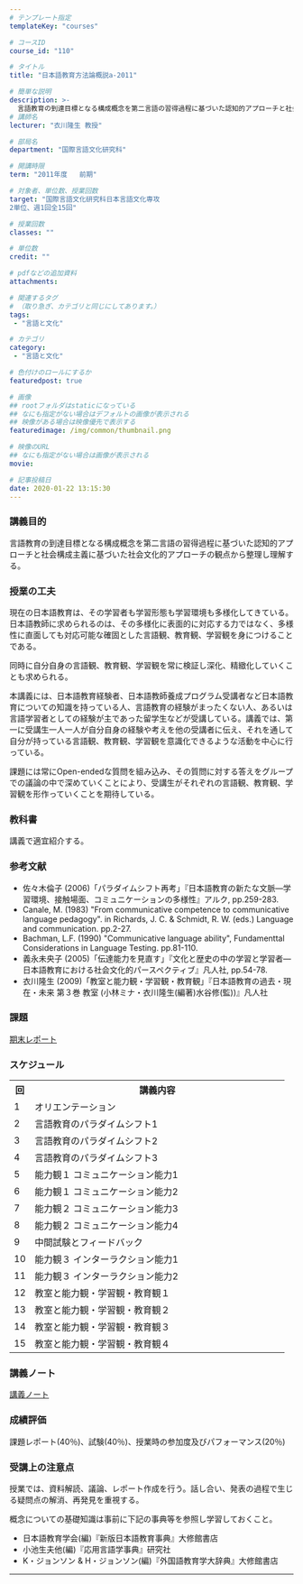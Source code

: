 ```yaml
---
# テンプレート指定
templateKey: "courses"

# コースID
course_id: "110"

# タイトル
title: "日本語教育方法論概説a-2011"

# 簡単な説明
description: >-
  言語教育の到達目標となる構成概念を第二言語の習得過程に基づいた認知的アプローチと社会構成主義に基づいた社会文化的アプローチの観点から整理し理解する。 ...
# 講師名
lecturer: "衣川隆生 教授"

# 部局名
department: "国際言語文化研究科"

# 開講時限
term: "2011年度	前期"

# 対象者、単位数、授業回数
target: "国際言語文化研究科日本言語文化専攻
2単位、週1回全15回"

# 授業回数
classes: ""

# 単位数
credit: ""

# pdfなどの追加資料
attachments:

# 関連するタグ
# （取り急ぎ、カテゴリと同じにしてあります。）
tags:
 - "言語と文化"

# カテゴリ
category:
 - "言語と文化"

# 色付けのロールにするか
featuredpost: true

# 画像
## rootフォルダはstaticになっている
## なにも指定がない場合はデフォルトの画像が表示される
## 映像がある場合は映像優先で表示する
featuredimage: /img/common/thumbnail.png

# 映像のURL
## なにも指定がない場合は画像が表示される
movie: 

# 記事投稿日
date: 2020-01-22 13:15:30
---
```


### 講義目的

言語教育の到達目標となる構成概念を第二言語の習得過程に基づいた認知的アプローチと社会構成主義に基づいた社会文化的アプローチの観点から整理し理解する。


### 授業の工夫

現在の日本語教育は、その学習者も学習形態も学習環境も多様化してきている。日本語教師に求められるのは、その多様化に表面的に対応する力ではなく、多様性に直面しても対応可能な確固とした言語観、教育観、学習観を身につけることである。

同時に自分自身の言語観、教育観、学習観を常に検証し深化、精緻化していくことも求められる。

本講義には、日本語教育経験者、日本語教師養成プログラム受講者など日本語教育についての知識を持っている人、言語教育の経験がまったくない人、あるいは言語学習者としての経験が主であった留学生などが受講している。講義では、第一に受講生一人一人が自分自身の経験や考えを他の受講者に伝え、それを通して自分が持っている言語観、教育観、学習観を意識化できるような活動を中心に行っている。

課題には常にOpen-endedな質問を組み込み、その質問に対する答えをグループでの議論の中で深めていくことにより、受講生がそれぞれの言語観、教育観、学習観を形作っていくことを期待している。





### 教科書

講義で適宜紹介する。

### 参考文献

* 佐々木倫子 (2006)「パラダイムシフト再考」『日本語教育の新たな文脈—学習環境、接触場面、コミュニケーションの多様性』アルク, pp.259-283.
* Canale, M. (1983) "From communicative competence to communicative language pedagogy". in Richards, J. C. & Schmidt, R. W. (eds.) Language and communication. pp.2-27.
* Bachman, L.F. (1990) "Communicative language ability", Fundamenttal Considerations in Language Testing. pp.81-110.
* 義永未央子 (2005)「伝達能力を見直す」『文化と歴史の中の学習と学習者—日本語教育における社会文化的パースペクティブ』凡人社, pp.54-78.
* 衣川隆生 (2009)「教室と能力観・学習観・教育観」『日本語教育の過去・現在・未来 第３巻 教室 (小林ミナ・衣川隆生(編著)水谷修(監))』凡人社

### 課題

[期末レポート](http://ocw.nagoya-u.jp/files/110/assignment_kinugawa2010.pdf) 



<h3>スケジュール</h3>

<table class="basic" width="455">

<tr>

<th width="20" class="center">回</th>

<th width="435" class="center">講義内容</th>

</tr>

<tr>

<td width="20" class="center">1</td>

<td width="435">オリエンテーション</td>

</tr>


<tr>

<td width="20" class="center">2</td>

<td width="435">言語教育のパラダイムシフト1</td>

</tr>

<tr>

<td width="20" class="center">3</td>

<td width="435">言語教育のパラダイムシフト2</td>

</tr>

<tr>

<td width="20" class="center">4</td>

<td width="435">言語教育のパラダイムシフト3</td>

</tr>

<tr>

<td width="20" class="center">5</td>

<td width="435">能力観１ コミュニケーション能力1</td>

</tr>

<tr>

<td width="20" class="center">6</td>

<td width="435">能力観１ コミュニケーション能力2</td>

</tr>

<tr>

<td width="20" class="center">7</td>

<td width="435">能力観２ コミュニケーション能力3</td>

</tr>

<tr>

<td width="20" class="center">8</td>

<td width="435">能力観２ コミュニケーション能力4</td>

</tr>


<tr>

<td width="20" class="center">9</td>

<td width="435">中間試験とフィードバック</td>

</tr>

<tr>

<td width="20" class="center">10</td>

<td width="435">能力観３ インターラクション能力1</td>

</tr>

<tr>

<td width="20" class="center">11</td>

<td width="435">能力観３ インターラクション能力2</td>

</tr>

<tr>

<td width="20" class="center">12</td>

<td width="435">教室と能力観・学習観・教育観１</td>

</tr>

<tr>

<td width="20" class="center">13</td>

<td width="435">教室と能力観・学習観・教育観２</td>

</tr>

<tr>

<td width="20" class="center">14</td>

<td width="435">教室と能力観・学習観・教育観３</td>

</tr>

<tr>

<td width="20" class="center">15</td>

<td width="435">教室と能力観・学習観・教育観４</td>

</tr>

</table>


### 講義ノート

[講義ノート](http://ocw.nagoya-u.jp/files/110/notes_kinugawa2010.pdf) 






### 成績評価

課題レポート(40％)、試験(40％)、授業時の参加度及びパフォーマンス(20％)

### 受講上の注意点

授業では、資料解読、議論、レポート作成を行う。話し合い、発表の過程で生じる疑問点の解消、再発見を重視する。

概念についての基礎知識は事前に下記の事典等を参照し学習しておくこと。

* 日本語教育学会(編)『新版日本語教育事典』大修館書店
* 小池生夫他(編)『応用言語学事典』研究社
* K・ジョンソン & H・ジョンソン(編)『外国語教育学大辞典』大修館書店



-----